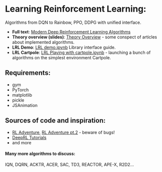 # Learning Reinforcement Learning:
Algorithms from DQN to Rainbow, PPO, DDPG with unified interface.

* **Full text**: [Modern Deep Reinforcement Learning Algorithms](https://arxiv.org/abs/1906.10025)
* **Theory overview (slides)**: [Theory Overview](https://github.com/FortsAndMills/Learning-Reinforcement-Learning/tree/master/Theory%20Overview) - some conspect of articles about implemented algorithms.
* **LRL Demo**: [LRL demo.ipynb](https://github.com/FortsAndMills/Learning-Reinforcement-Learning/blob/master/LearningRL%20-%20Demo.ipynb) Library interface guide.
* **LRL Cartpole**: [LRL Playing with cartpole.ipynb](https://github.com/FortsAndMills/Learning-Reinforcement-Learning/blob/master/LRL%20Playing%20with%20cartpole.ipynb) - launching a bunch of algorithms on the simplest environment Cartpole.

## Requirements:
* gym
* PyTorch
* matplotlib
* pickle
* JSAnimation

## Sources of code and inspiration:
* [RL Adventure](https://github.com/higgsfield/RL-Adventure), [RL Adventure pt.2](https://github.com/higgsfield/RL-Adventure-2) - beware of bugs!
* [DeepRL Tutorials](https://github.com/qfettes/DeepRL-Tutorials)
* and more

#### Many more algorithms to discuss:
IQN, DQRN, ACKTR, ACER, SAC, TD3, REACTOR, APE-X, R2D2...

